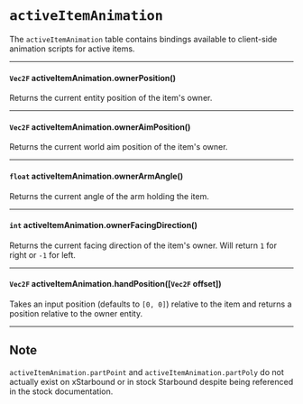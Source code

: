 # `activeItemAnimation`

The `activeItemAnimation` table contains bindings available to client-side animation scripts for active items.

---

#### `Vec2F` activeItemAnimation.ownerPosition()

Returns the current entity position of the item's owner.

---

#### `Vec2F` activeItemAnimation.ownerAimPosition()

Returns the current world aim position of the item's owner.

---

#### `float` activeItemAnimation.ownerArmAngle()

Returns the current angle of the arm holding the item.

---

#### `int` activeItemAnimation.ownerFacingDirection()

Returns the current facing direction of the item's owner. Will return `1` for right or `-1` for left.

---

#### `Vec2F` activeItemAnimation.handPosition([`Vec2F` offset])

Takes an input position (defaults to `[0, 0]`) relative to the item and returns a position relative to the owner entity.

---

## Note

`activeItemAnimation.partPoint` and `activeItemAnimation.partPoly` do not actually exist on xStarbound or in stock Starbound despite being referenced in the stock documentation.